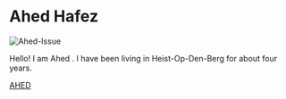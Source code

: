 

# Ahed Hafez 
![Ahed-Issue](https://github.com/HackYourFutureBelgium/class-6/issues/6#issue-494189286)

Hello! I am Ahed . I have been living in Heist-Op-Den-Berg for about four years. 

[AHED](https://github.com/AAHEDD)